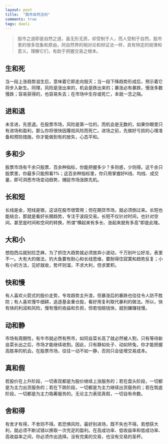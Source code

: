 ```yaml
---
layout: post
title:  "股市自然法则"
comments: true
tags: daoli
---
```

> 股市之道即是自然之道，虽无形无质，却受制于人，而人受制于自然。股市里的很多现象和原由，同自然界的相对论和辩证法一样，具有特定的规律和意义。理解它们，有助于把握交易之根本。

## 生和死
当一段上涨趋势滋生后，意味着它即走向毁灭；当一段下降趋势形成后，预示着它将步入新生。同理，风险是涨出来的，机会是跌出来的；暴涨必有暴跌，慢涨多数慢跌；容易获得的，也容易失去；在市场中生存或死亡，本就一念之隔。
 
## 进和退
未言进，先思退。在股票市场，风险是第一位的，而机会是无数的，如果你眼里只有进场和盈利，那么你将很快因蔑视风险而死亡。进场之前，先做好亏损的心理准备和预防措施，你才能做到有的放矢，心态平和。
 
## 多和少
股票市场有千余只股票、百余种指标，你能把握多少？多则惑，少则得。这千余只股票里，你最多只能照看1%；这百余种指标里，你只用掌握好K线、均线、成交量，即可洞悉市场变动趋势，捕捉市场涨跌先机。
 
## 长和短
长线是金，短线是银，这话在股市很管用；但在期货市场，就必须倒过来。长短也能结合，那就是看好长期趋势，专注于波段交易。长短不仅针对时间，也针对空间，甚至是时间和空间的转换，所谓“横起来有多长、涨起来就有多高”即是此理。
 
## 大和小
想抱西瓜就别捡芝麻，为了抓住大趋势就必须放弃小波动，千万别叶公好龙，表里不一。大有大的做法，钓大鱼要有耐心和长线思维，要耐得住寂寞和趋势反复；小有小的方法，见好就收，势坏则溜，不求大利，但求累积。
 
## 快和慢
有人喜欢火箭式的股价走势，专攻趋势主升浪，但暴涨后的暴跌也往往令人防不胜防；有人喜欢慢牛细耕，追逐基金重仓股，看好用复利取代暴利的做法。所以，快有快的利润和风险，慢有慢的收益和负担，但若怕赔钱快，就别嫌赚钱慢。
 
## 动和静
市场有周期性，有牛市就必然有熊市，如同韭菜长高了就必然被人割，只有等待新韭菜长出之后，市场才能继续收割。因此，只有静如处子、动如矫兔，你才能把握高胜率的机会。在股票市场，往往一动不如一静，否则只会徒增交易成本。
 
## 真和假
若股价在上升阶段，一切表现都是为股价继续上涨服务的；若在盘头阶段，一切都是为主力出货服务的；若在下跌阶段，一切都是为主力继续出货服务的；若在筑底阶段，一切都是为主力吸筹服务的。无论主力表现真假，一切自有命数。
 
## 舍和得
有舍才有得，不舍则不得。若恐惧风险，最好别进场，既不失也不得。若想获大利，就必须不断试错以换取一次充足的盈利。在高成功率、低收益率和低成功率、高收益率之间，你必须作出选择。没有完美的交易，也没有交易的圣杯。